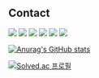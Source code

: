 <h2>Contact</h2>
<p>
  <a alt="" href="#" target="_blink"><img src="https://img.shields.io/badge/kakao-black?logo=kakaotalk"></a>
  <a alt="" href="#" target="_blink"><img src="https://img.shields.io/badge/Tistory-orange?logo=tistory"></a>
  <a alt="" href="#" target="_blink"><img src="https://img.shields.io/badge/Notion-gray?logo=notion"></a>
  <a alt="" href="#" target="_blink"><img src="https://img.shields.io/badge/what-red"></a>
  <a alt="" href="#" target="_blink"><img src="https://img.shields.io/badge/what-green"></a>
  <a alt="" href="#" target="_blink"><img src="https://img.shields.io/badge/what-blue"></a>
</p>

[![Anurag's GitHub stats](https://github-readme-stats.vercel.app/api?username=taeyong-k&show_icons=true&theme=radical)](https://github.com/anuraghazra/github-readme-stats)

[![Solved.ac 프로필](http://mazassumnida.wtf/api/v2/generate_badge?boj={taetong-k})](https://solved.ac/{taetong-k})
